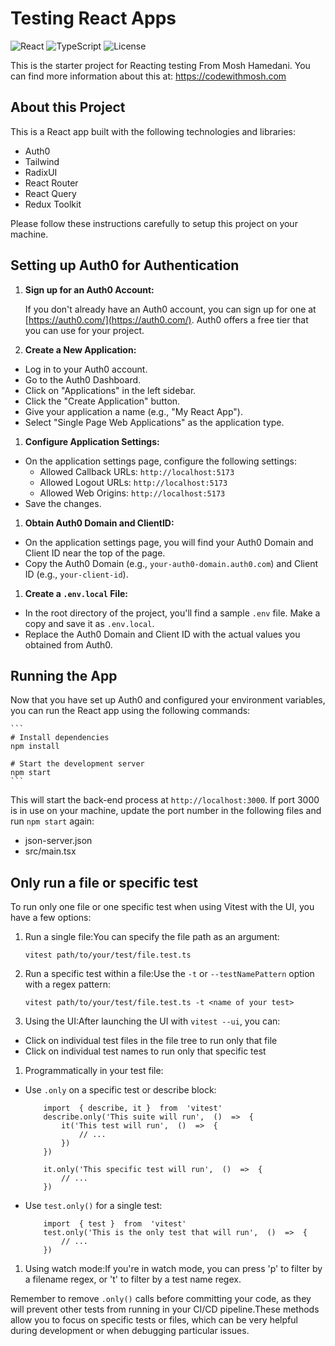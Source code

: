 # Testing React Apps

![React](https://img.shields.io/badge/React-^18.2.0-blue)
![TypeScript](https://img.shields.io/badge/TypeScript-^5.2.2-yellow)
![License](https://img.shields.io/badge/license-MIT-green)

This is the starter project for Reacting testing From Mosh Hamedani. You can find more information about this at: https://codewithmosh.com 

## About this Project 

This is a React app built with the following technologies and libraries: 

- Auth0 
- Tailwind 
- RadixUI
- React Router 
- React Query  
- Redux Toolkit 

Please follow these instructions carefully to setup this project on your machine. 

## Setting up Auth0 for Authentication

1. **Sign up for an Auth0 Account:**

   If you don't already have an Auth0 account, you can sign up for one at [https://auth0.com/](https://auth0.com/). Auth0 offers a free tier that you can use for your project.

2. **Create a New Application:**

- Log in to your Auth0 account.
- Go to the Auth0 Dashboard.
- Click on "Applications" in the left sidebar.
- Click the "Create Application" button.
- Give your application a name (e.g., "My React App").
- Select "Single Page Web Applications" as the application type.

1. **Configure Application Settings:**

- On the application settings page, configure the following settings:
  - Allowed Callback URLs: `http://localhost:5173` 
  - Allowed Logout URLs: `http://localhost:5173` 
  - Allowed Web Origins: `http://localhost:5173`
- Save the changes.

1. **Obtain Auth0 Domain and ClientID:**

- On the application settings page, you will find your Auth0 Domain and Client ID near the top of the page.
- Copy the Auth0 Domain (e.g., `your-auth0-domain.auth0.com`) and Client ID (e.g., `your-client-id`).

1. **Create a `.env.local` File:**

- In the root directory of the project, you'll find a sample `.env` file. Make a copy and save it as `.env.local`.
- Replace the Auth0 Domain and Client ID with the actual values you obtained from Auth0.


## Running the App

Now that you have set up Auth0 and configured your environment variables, you can run the React app using the following commands:

    ```
    # Install dependencies
    npm install

    # Start the development server
    npm start
    ```

This will start the back-end process at `http://localhost:3000`. If port 3000 is in use on your machine, update the port number in the following files and run `npm start` again: 

 - json-server.json
 - src/main.tsx

## Only run a file or specific test
To run only one file or one specific test when using Vitest with the UI, you have a few options:

1.  Run a single file:You can specify the file path as an argument:

    ```
    vitest path/to/your/test/file.test.ts
    ```
2.  Run a specific test within a file:Use the `-t` or `--testNamePattern` option with a regex pattern:

    ```
    vitest path/to/your/test/file.test.ts -t <name of your test>
    ```
3.  Using the UI:After launching the UI with `vitest --ui`, you can:

-   Click on individual test files in the file tree to run only that file
-   Click on individual test names to run only that specific test

1.  Programmatically in your test file:

-   Use `.only` on a specific test or describe block:

    ```
        import  { describe, it }  from  'vitest'    
        describe.only('This suite will run',  ()  =>  {    
            it('This test will run',  ()  =>  {    
                // ...    
            })  
        })    
            
        it.only('This specific test will run',  ()  =>  {    
            // ...  
        }) 
    ```
-   Use `test.only()` for a single test:

    ```
        import  { test }  from  'vitest'    
        test.only('This is the only test that will run',  ()  =>  {    
            // ...  
        })  
    ```
1.  Using watch mode:If you're in watch mode, you can press 'p' to filter by a filename regex, or 't' to filter by a test name regex.

Remember to remove `.only()` calls before committing your code, as they will prevent other tests from running in your CI/CD pipeline.These methods allow you to focus on specific tests or files, which can be very helpful during development or when debugging particular issues.